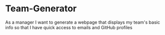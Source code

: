 # Team-Generator

As a manager
I want to generate a webpage that displays my team's basic info
so that I have quick access to emails and GitHub profiles

